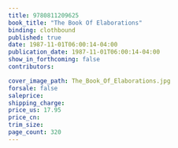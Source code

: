 ```yaml
---
title: 9780811209625
book_title: "The Book Of Elaborations"
binding: clothbound
published: true
date: 1987-11-01T06:00:14-04:00
publication_date: 1987-11-01T06:00:14-04:00
show_in_forthcoming: false
contributors:

cover_image_path: The_Book_Of_Elaborations.jpg
forsale: false
saleprice:
shipping_charge:
price_us: 17.95
price_cn:
trim_size:
page_count: 320
---
```


